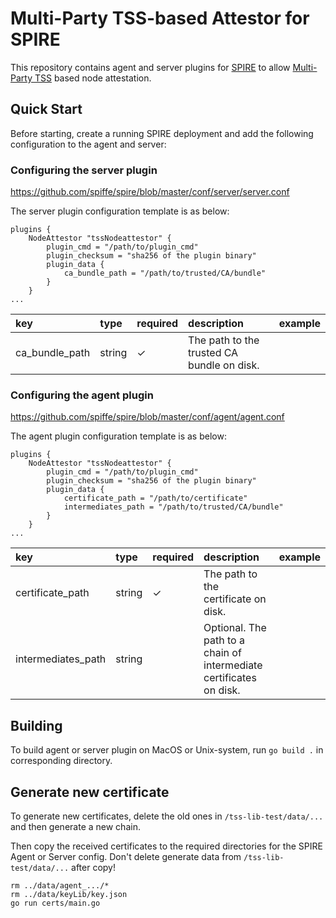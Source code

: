 # Multi-Party TSS-based Attestor for SPIRE

This repository contains agent and server plugins for [SPIRE](https://github.com/spiffe/spire) to allow [Multi-Party TSS](https://github.com/binance-chain/tss-lib) based node attestation.

## Quick Start

Before starting, create a running SPIRE deployment and add the following configuration to the agent and server:

### Configuring the server plugin

https://github.com/spiffe/spire/blob/master/conf/server/server.conf

The server plugin configuration template is as below:

```hcl
plugins {
    NodeAttestor "tssNodeattestor" {
        plugin_cmd = "/path/to/plugin_cmd"
        plugin_checksum = "sha256 of the plugin binary"
        plugin_data {
            ca_bundle_path = "/path/to/trusted/CA/bundle"
        }
    }
...
```

| key | type | required | description | example |
|:----|:-----|:---------|:------------|:--------|
| ca_bundle_path | string | ✓ | The path to the trusted CA bundle on disk. |  |


### Configuring the agent plugin

https://github.com/spiffe/spire/blob/master/conf/agent/agent.conf

The agent plugin configuration template is as below:

```hcl
plugins {
    NodeAttestor "tssNodeattestor" {
        plugin_cmd = "/path/to/plugin_cmd"
        plugin_checksum = "sha256 of the plugin binary"
        plugin_data {
            certificate_path = "/path/to/certificate"
            intermediates_path = "/path/to/trusted/CA/bundle"
        }
    }
...
```

| key | type | required | description | example |
|:----|:-----|:---------|:------------|:--------|
| certificate_path | string | ✓ | The path to the certificate on disk. |  |
| intermediates_path | string |  | Optional. The path to a chain of intermediate certificates on disk. |  |


## Building 

To build agent or server plugin on MacOS or Unix-system, run `go build .` in corresponding directory. 

## Generate new certificate 

To generate new certificates, delete the old ones in `/tss-lib-test/data/...` and then generate a new chain.

Then copy the received certificates to the required directories for the SPIRE Agent or Server config. Don't delete generate data from `/tss-lib-test/data/...` after copy!

```
rm ../data/agent_.../*
rm ../data/keyLib/key.json
go run certs/main.go      
```